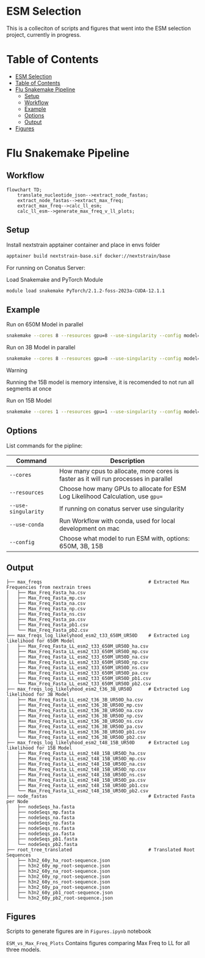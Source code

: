 # ESM Selection

This is a colleciton of scripts and figures that went into the ESM selection project, currently in progress.

# Table of Contents

- [ESM Selection](#ESM-Selection-Intro)
- [Table of Contents](#table-of-contents)
- [Flu Snakemake Pipeline](#flu-snakemake-pipeline)
  - [Setup](#setup)
  - [Workflow](#workflow)
  - [Example](#example)
  - [Options](#options)
  - [Output](#output)
- [Figures](#figures)

# Flu Snakemake Pipeline

## Workflow

```mermaid
flowchart TD;
    translate_nucleotide_json-->extract_node_fastas;
    extract_node_fastas-->extract_max_freq;
    extract_max_freq-->calc_ll_esm;
    calc_ll_esm-->generate_max_freq_v_ll_plots;
```

## Setup

Install nextstrain apptainer container and place in envs folder

``` bash
apptainer build nextstrain-base.sif docker://nextstrain/base
```

For running on Conatus Server:

Load Snakemake and PyTorch Module

``` bash
module load snakemake PyTorch/2.1.2-foss-2023a-CUDA-12.1.1
```

## Example

Run on 650M Model in parallel

``` bash
snakemake --cores 8 --resources gpu=8 --use-singularity --config model=650M
```  

Run on 3B Model in parallel

``` bash
snakemake --cores 8 --resources gpu=8 --use-singularity --config model=3B
```  

> [!WARNING]
Running the 15B model is memory intensive, it is recomended to not run all segments at once

Run on 15B Model

``` bash
snakemake --cores 1 --resources gpu=1 --use-singularity --config model=15B
```  

## Options

List commands for the pipline:

| Command  | Description |
| ---      | ---         |
| `--cores`  | How many cpus to allocate, more cores is faster as it will run processes in parallel
| `--resources` | Choose how many GPUs to allocate for ESM Log Likelihood Calculation, use `gpu=`
| `--use-singularity` | If running on conatus server use singularity
| `--use-conda` | Run Workflow with conda, used for local development on mac
|`--config` | Choose what model to run ESM with, options: 650M, 3B, 15B

## Output

```
├── max_freqs                                       # Extracted Max Frequencies from nextrain trees
│   ├── Max_Freq_Fasta_ha.csv
│   ├── Max_Freq_Fasta_mp.csv
│   ├── Max_Freq_Fasta_na.csv
│   ├── Max_Freq_Fasta_np.csv
│   ├── Max_Freq_Fasta_ns.csv
│   ├── Max_Freq_Fasta_pa.csv
│   ├── Max_Freq_Fasta_pb1.csv
│   └── Max_Freq_Fasta_pb2.csv
├── max_freqs_log_likelyhood_esm2_t33_650M_UR50D    # Extracted Log likelihood for 650M Model
│   ├── Max_Freq_Fasta_LL_esm2_t33_650M_UR50D_ha.csv
│   ├── Max_Freq_Fasta_LL_esm2_t33_650M_UR50D_mp.csv
│   ├── Max_Freq_Fasta_LL_esm2_t33_650M_UR50D_na.csv
│   ├── Max_Freq_Fasta_LL_esm2_t33_650M_UR50D_np.csv
│   ├── Max_Freq_Fasta_LL_esm2_t33_650M_UR50D_ns.csv
│   ├── Max_Freq_Fasta_LL_esm2_t33_650M_UR50D_pa.csv
│   ├── Max_Freq_Fasta_LL_esm2_t33_650M_UR50D_pb1.csv
│   └── Max_Freq_Fasta_LL_esm2_t33_650M_UR50D_pb2.csv
├── max_freqs_log_likelyhood_esm2_t36_3B_UR50D      # Extracted Log likelihood for 3B Model
│   ├── Max_Freq_Fasta_LL_esm2_t36_3B_UR50D_ha.csv
│   ├── Max_Freq_Fasta_LL_esm2_t36_3B_UR50D_mp.csv
│   ├── Max_Freq_Fasta_LL_esm2_t36_3B_UR50D_na.csv
│   ├── Max_Freq_Fasta_LL_esm2_t36_3B_UR50D_np.csv
│   ├── Max_Freq_Fasta_LL_esm2_t36_3B_UR50D_ns.csv
│   ├── Max_Freq_Fasta_LL_esm2_t36_3B_UR50D_pa.csv
│   ├── Max_Freq_Fasta_LL_esm2_t36_3B_UR50D_pb1.csv
│   └── Max_Freq_Fasta_LL_esm2_t36_3B_UR50D_pb2.csv
├── max_freqs_log_likelyhood_esm2_t48_15B_UR50D     # Extracted Log likelihood for 15B Model
│   ├── Max_Freq_Fasta_LL_esm2_t48_15B_UR50D_ha.csv
│   ├── Max_Freq_Fasta_LL_esm2_t48_15B_UR50D_mp.csv
│   ├── Max_Freq_Fasta_LL_esm2_t48_15B_UR50D_na.csv
│   ├── Max_Freq_Fasta_LL_esm2_t48_15B_UR50D_np.csv
│   ├── Max_Freq_Fasta_LL_esm2_t48_15B_UR50D_ns.csv
│   ├── Max_Freq_Fasta_LL_esm2_t48_15B_UR50D_pa.csv
│   ├── Max_Freq_Fasta_LL_esm2_t48_15B_UR50D_pb1.csv
│   └── Max_Freq_Fasta_LL_esm2_t48_15B_UR50D_pb2.csv
├── node_fastas                                     # Extracted Fasta per Node
│   ├── nodeSeqs_ha.fasta
│   ├── nodeSeqs_mp.fasta
│   ├── nodeSeqs_na.fasta
│   ├── nodeSeqs_np.fasta
│   ├── nodeSeqs_ns.fasta
│   ├── nodeSeqs_pa.fasta
│   ├── nodeSeqs_pb1.fasta
│   └── nodeSeqs_pb2.fasta
├── root_tree_translated                            # Translated Root Sequences
│   ├── h3n2_60y_ha_root-sequence.json
│   ├── h3n2_60y_mp_root-sequence.json
│   ├── h3n2_60y_na_root-sequence.json
│   ├── h3n2_60y_np_root-sequence.json
│   ├── h3n2_60y_ns_root-sequence.json
│   ├── h3n2_60y_pa_root-sequence.json
│   ├── h3n2_60y_pb1_root-sequence.json
│   └── h3n2_60y_pb2_root-sequence.json
```

## Figures

Scripts to generate figures are in `Figures.ipynb` notebook

`ESM_vs_Max_Freq_Plots` Contains figures comparing Max Freq to LL for all three models.
